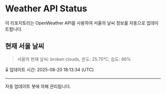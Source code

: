 
# Weather API Status

이 리포지토리는 OpenWeather API를 사용하여 서울의 날씨 정보를 자동으로 업데이트합니다.

## 현재 서울 날씨
> 서울의 현재 날씨: broken clouds, 온도: 25.75°C, 습도: 86%

⏳ 업데이트 시간: 2025-08-20 18:13:34 (UTC)

---
자동 업데이트 봇에 의해 관리됩니다.
